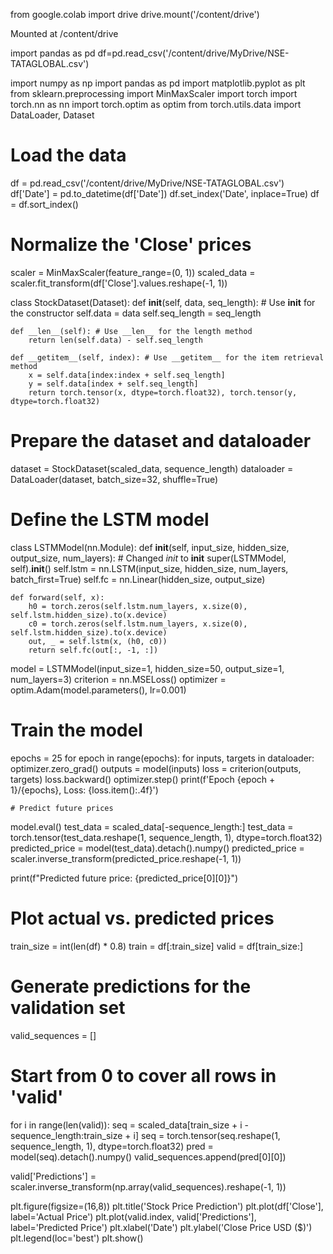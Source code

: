 from google.colab import drive
drive.mount('/content/drive')
     
Mounted at /content/drive

import pandas as pd
df=pd.read_csv('/content/drive/MyDrive/NSE-TATAGLOBAL.csv')
     

import numpy as np
import pandas as pd
import matplotlib.pyplot as plt
from sklearn.preprocessing import MinMaxScaler
import torch
import torch.nn as nn
import torch.optim as optim
from torch.utils.data import DataLoader, Dataset


     

# Load the data
df = pd.read_csv('/content/drive/MyDrive/NSE-TATAGLOBAL.csv')
df['Date'] = pd.to_datetime(df['Date'])
df.set_index('Date', inplace=True)
df = df.sort_index()


     

# Normalize the 'Close' prices
scaler = MinMaxScaler(feature_range=(0, 1))
scaled_data = scaler.fit_transform(df['Close'].values.reshape(-1, 1))

     

class StockDataset(Dataset):
    def __init__(self, data, seq_length): # Use __init__ for the constructor
        self.data = data
        self.seq_length = seq_length

    def __len__(self): # Use __len__ for the length method
        return len(self.data) - self.seq_length

    def __getitem__(self, index): # Use __getitem__ for the item retrieval method
        x = self.data[index:index + self.seq_length]
        y = self.data[index + self.seq_length]
        return torch.tensor(x, dtype=torch.float32), torch.tensor(y, dtype=torch.float32)


     

# Prepare the dataset and dataloader
dataset = StockDataset(scaled_data, sequence_length)
dataloader = DataLoader(dataset, batch_size=32, shuffle=True)
     

# Define the LSTM model
class LSTMModel(nn.Module):
    def __init__(self, input_size, hidden_size, output_size, num_layers): # Changed _init_ to __init__
        super(LSTMModel, self).__init__()
        self.lstm = nn.LSTM(input_size, hidden_size, num_layers, batch_first=True)
        self.fc = nn.Linear(hidden_size, output_size)

    def forward(self, x):
        h0 = torch.zeros(self.lstm.num_layers, x.size(0), self.lstm.hidden_size).to(x.device)
        c0 = torch.zeros(self.lstm.num_layers, x.size(0), self.lstm.hidden_size).to(x.device)
        out, _ = self.lstm(x, (h0, c0))
        return self.fc(out[:, -1, :])

model = LSTMModel(input_size=1, hidden_size=50, output_size=1, num_layers=3)
criterion = nn.MSELoss()
optimizer = optim.Adam(model.parameters(), lr=0.001)
     

# Train the model
epochs = 25
for epoch in range(epochs):
    for inputs, targets in dataloader:
        optimizer.zero_grad()
        outputs = model(inputs)
        loss = criterion(outputs, targets)
        loss.backward()
        optimizer.step()
    print(f'Epoch {epoch + 1}/{epochs}, Loss: {loss.item():.4f}')

    # Predict future prices
model.eval()
test_data = scaled_data[-sequence_length:]
test_data = torch.tensor(test_data.reshape(1, sequence_length, 1), dtype=torch.float32)
predicted_price = model(test_data).detach().numpy()
predicted_price = scaler.inverse_transform(predicted_price.reshape(-1, 1))

print(f"Predicted future price: {predicted_price[0][0]}")

# Plot actual vs. predicted prices
train_size = int(len(df) * 0.8)
train = df[:train_size]
valid = df[train_size:]

# Generate predictions for the validation set
valid_sequences = []
# Start from 0 to cover all rows in 'valid'
for i in range(len(valid)):
    seq = scaled_data[train_size + i - sequence_length:train_size + i]
    seq = torch.tensor(seq.reshape(1, sequence_length, 1), dtype=torch.float32)
    pred = model(seq).detach().numpy()
    valid_sequences.append(pred[0][0])

valid['Predictions'] = scaler.inverse_transform(np.array(valid_sequences).reshape(-1, 1))

plt.figure(figsize=(16,8))
plt.title('Stock Price Prediction')
plt.plot(df['Close'], label='Actual Price')
plt.plot(valid.index, valid['Predictions'], label='Predicted Price')
plt.xlabel('Date')
plt.ylabel('Close Price USD ($)')
plt.legend(loc='best')
plt.show()

